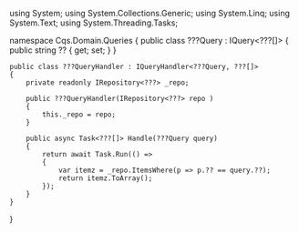 ﻿using System;
using System.Collections.Generic;
using System.Linq;
using System.Text;
using System.Threading.Tasks;

namespace Cqs.Domain.Queries
{
    public class ???Query : IQuery<???[]>
    {
        public string ?? { get; set; }
    }

    public class ???QueryHandler : IQueryHandler<???Query, ???[]>
    {
        private readonly IRepository<???> _repo;

        public ???QueryHandler(IRepository<???> repo )
        {
            this._repo = repo;
        }

        public async Task<???[]> Handle(???Query query)
        {
            return await Task.Run(() =>
            {
                var itemz = _repo.ItemsWhere(p => p.?? == query.??);
                return itemz.ToArray();
            });
        }
    }
}
